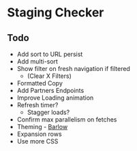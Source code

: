 # Staging Checker

## Todo

* Add sort to URL persist
* Add multi-sort
* Show filter on fresh navigation if filtered
  * (Clear X Filters)
* Formatted Copy
* Add Partners Endpoints
* Improve Loading animation
* Refresh timer?
  * Stagger loads?
* Confirm max parallelism on fetches
* Theming - [Barlow](https://fonts.google.com/specimen/Barlow)
* Expansion rows
* Use more CSS

